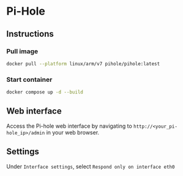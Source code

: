 # Pi-Hole

## Instructions

### Pull image

```bash
docker pull --platform linux/arm/v7 pihole/pihole:latest
```

### Start container

```bash
docker compose up -d --build
```

## Web interface

Access the Pi-hole web interface by navigating to `http://<your_pi-hole_ip>/admin` in your web browser.

## Settings

Under `Interface settings`, select `Respond only on interface eth0`